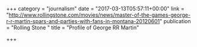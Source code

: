 +++
category = "journalism"
date = "2017-03-13T05:57:11+00:00"
link = "http://www.rollingstone.com/movies/news/master-of-the-games-george-r-r-martin-spars-and-parties-with-fans-in-montana-20120601"
publication = "Rolling Stone "
title = "Profile of George RR Martin"

+++

